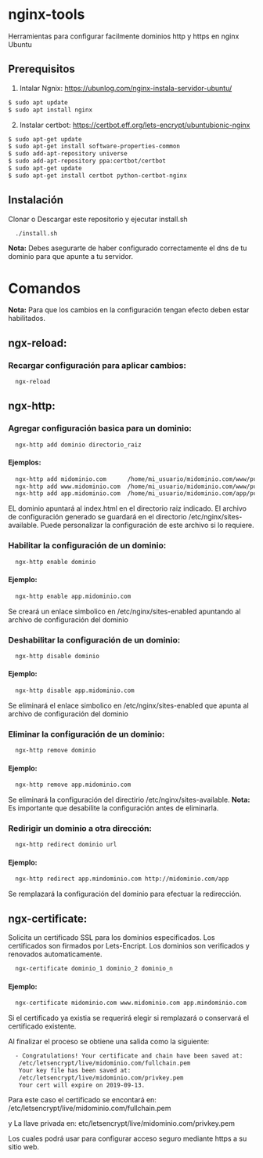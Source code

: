 # nginx-tools
Herramientas para configurar facilmente dominios http y https en nginx Ubuntu

## Prerequisitos 
1. Intalar Ngnix: <https://ubunlog.com/nginx-instala-servidor-ubuntu/>
```sh
$ sudo apt update
$ sudo apt install nginx
```
2. Instalar certbot: <https://certbot.eff.org/lets-encrypt/ubuntubionic-nginx>
```sh
$ sudo apt-get update
$ sudo apt-get install software-properties-common
$ sudo add-apt-repository universe
$ sudo add-apt-repository ppa:certbot/certbot
$ sudo apt-get update
$ sudo apt-get install certbot python-certbot-nginx 
```
## Instalación
Clonar o Descargar este repositorio y ejecutar install.sh
```sh
  ./install.sh
```
**Nota:** Debes asegurarte de haber configurado correctamente el dns de tu dominio para que apunte a tu servidor.
# Comandos
**Nota:** Para que los cambios en la configuración tengan efecto deben estar habilitados.

## ngx-reload:
### Recargar configuración para aplicar cambios:
```sh
  ngx-reload 
```
## ngx-http:
### Agregar configuración basica para un dominio:
```sh
  ngx-http add dominio directorio_raiz
```
#### Ejemplos: 
```sh
  ngx-http add midominio.com      /home/mi_usuario/midominio.com/www/public_html
  ngx-http add www.midominio.com  /home/mi_usuario/midominio.com/www/public_html
  ngx-http add app.midominio.com  /home/mi_usuario/midominio.com/app/public_html
```
EL dominio apuntará al index.html en el directorio raiz indicado.
El archivo de configuración generado se guardará en el directorio /etc/nginx/sites-available.
Puede personalizar la configuración de este archivo si lo requiere.
### Habilitar la configuración de un dominio:
```sh
  ngx-http enable dominio
```
#### Ejemplo: 
```sh
  ngx-http enable app.midominio.com
```
Se creará un enlace simbolico en /etc/nginx/sites-enabled apuntando al archivo de configuración del dominio
### Deshabilitar la configuración de un dominio:
```sh
  ngx-http disable dominio
```
#### Ejemplo: 
```sh
  ngx-http disable app.midominio.com
```
Se eliminará el enlace simbolico en /etc/nginx/sites-enabled que apunta al archivo de configuración del dominio
### Eliminar la configuración de un dominio:
```sh
  ngx-http remove dominio
```
#### Ejemplo: 
```sh
  ngx-http remove app.midominio.com
```
Se eliminará la configuración del directirio /etc/nginx/sites-available.
**Nota:** Es importante que desabilite la configuración antes de eliminarla.
### Redirigir un dominio a otra dirección:
```sh
  ngx-http redirect dominio url
```
#### Ejemplo: 
```sh
  ngx-http redirect app.mindominio.com http://midominio.com/app
```
Se remplazará la configuración del dominio para efectuar la redirección.

## ngx-certificate:
Solicita un certificado SSL para los dominios especificados. Los certificados son firmados por Lets-Encript. Los dominios son verificados y renovados automaticamente.
```sh
  ngx-certificate dominio_1 dominio_2 dominio_n 
```
#### Ejemplo: 
```sh
  ngx-certificate midominio.com www.midominio.com app.mindominio.com
```
Si el certificado ya existia se requerirá elegir si remplazará o conservará el certificado existente.

Al finalizar el proceso se obtiene una salida como la siguiente:
```sh
  - Congratulations! Your certificate and chain have been saved at:
   /etc/letsencrypt/live/midominio.com/fullchain.pem
   Your key file has been saved at:
   /etc/letsencrypt/live/midominio.com/privkey.pem
   Your cert will expire on 2019-09-13.
```
Para este caso el certificado se encontará en: /etc/letsencrypt/live/midominio.com/fullchain.pem

y La llave privada en: etc/letsencrypt/live/midominio.com/privkey.pem

Los cuales podrá usar para configurar acceso seguro mediante https a su sitio web.




